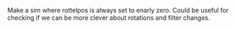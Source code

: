 Make a sim where rottelpos is always set to enarly zero. Could be useful for checking if we can be more clever about rotations and filter changes.

